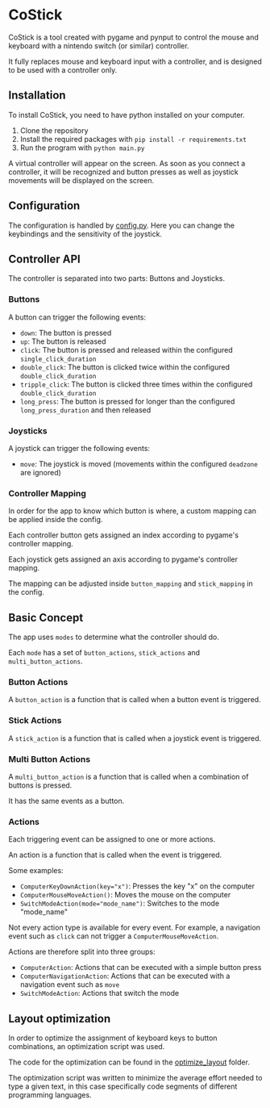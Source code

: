 # CoStick

CoStick is a tool created with pygame and pynput to control the mouse and keyboard with a nintendo switch (or similar) controller.

It fully replaces mouse and keyboard input with a controller, and is designed to be used with a controller only.

## Installation

To install CoStick, you need to have python installed on your computer.

1. Clone the repository
2. Install the required packages with `pip install -r requirements.txt`
3. Run the program with `python main.py`

A virtual controller will appear on the screen. As soon as you connect a controller, it will be recognized and button presses as well as joystick movements will be displayed on the screen.

## Configuration

The configuration is handled by [config.py](config.py). Here you can change the keybindings and the sensitivity of the joystick.

## Controller API

The controller is separated into two parts: Buttons and Joysticks.

### Buttons

A button can trigger the following events:

- `down`: The button is pressed
- `up`: The button is released
- `click`: The button is pressed and released within the configured `single_click_duration`
- `double_click`: The button is clicked twice within the configured `double_click_duration`
- `tripple_click`: The button is clicked three times within the configured `double_click_duration`
- `long_press`: The button is pressed for longer than the configured `long_press_duration` and then released

### Joysticks

A joystick can trigger the following events:

- `move`: The joystick is moved (movements within the configured `deadzone` are ignored)

### Controller Mapping

In order for the app to know which button is where, a custom mapping can be applied inside the config.

Each controller button gets assigned an index according to pygame's controller mapping.

Each joystick gets assigned an axis according to pygame's controller mapping.

The mapping can be adjusted inside `button_mapping` and `stick_mapping` in the config.

## Basic Concept

The app uses `modes` to determine what the controller should do.

Each `mode` has a set of `button_actions`, `stick_actions` and `multi_button_actions`.

### Button Actions

A `button_action` is a function that is called when a button event is triggered.

### Stick Actions

A `stick_action` is a function that is called when a joystick event is triggered.

### Multi Button Actions

A `multi_button_action` is a function that is called when a combination of buttons is pressed.

It has the same events as a button.

### Actions

Each triggering event can be assigned to one or more actions.

An action is a function that is called when the event is triggered.

Some examples:

- `ComputerKeyDownAction(key="x")`: Presses the key "x" on the computer
- `ComputerMouseMoveAction()`: Moves the mouse on the computer
- `SwitchModeAction(mode="mode_name")`: Switches to the mode "mode_name"

Not every action type is available for every event. For example, a navigation event such as `click` can not trigger a `ComputerMouseMoveAction`.

Actions are therefore split into three groups:

- `ComputerAction`: Actions that can be executed with a simple button press
- `ComputerNavigationAction`: Actions that can be executed with a navigation event such as `move`
- `SwitchModeAction`: Actions that switch the mode

## Layout optimization

In order to optimize the assignment of keyboard keys to button combinations, an optimization script was used.

The code for the optimization can be found in the [optimize_layout](optimize_layout) folder.

The optimization script was written to minimize the average effort needed to type a given text, in this case specifically code segments of different programming languages.

